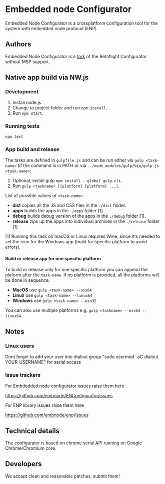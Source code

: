 # Embedded node Configurator

Embedded Node Configurator is a crossplatform configuration tool for the system with embedded node protocol (ENP).

## Authors

Embedded Node Configurator is a [fork](#credits) of the Betaflight Configurator without MSP support.


## Native app build via NW.js

### Development

1. Install node.js
2. Change to project folder and run `npm install`.
3. Run `npm start`.

### Running tests

`npm test`

### App build and release

The tasks are defined in `gulpfile.js` and can be run either via `gulp <task-name>` (if the command is in PATH or via `../node_modules/gulp/bin/gulp.js <task-name>`:

1. Optional, install gulp `npm install --global gulp-cli`.
2. Run `gulp <taskname> [[platform] [platform] ...]`.

List of possible values of `<task-name>`:
* **dist** copies all the JS and CSS files in the `./dist` folder.
* **apps** builds the apps in the `./apps` folder [1].
* **debug** builds debug version of the apps in the `./debug` folder [1].
* **release** zips up the apps into individual archives in the `./release` folder [1]. 

[1] Running this task on macOS or Linux requires Wine, since it's needed to set the icon for the Windows app (build for specific platform to avoid errors).

#### Build or release app for one specific platform
To build or release only for one specific platform you can append the plaform after the `task-name`.
If no platform is provided, all the platforms will be done in sequence.

* **MacOS** use `gulp <task-name> --osx64`
* **Linux** use `gulp <task-name> --linux64`
* **Windows** use `gulp <task-name> --win32`

You can also use multiple platforms e.g. `gulp <taskname> --osx64 --linux64`.

## Notes

### Linux users

Dont forget to add your user into dialout group "sudo usermod -aG dialout YOUR_USERNAME" for serial access


### Issue trackers

For Embdedded node configurator issues raise them here

https://github.com/embnode/ENConfigurator/issues

For ENP library issues raise them here

https://github.com/embnode/enp/issues

## Technical details

The configurator is based on chrome.serial API running on Google Chrome/Chromium core.

## Developers

We accept clean and reasonable patches, submit them!
